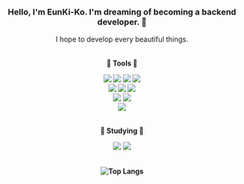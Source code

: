 <div align ="center">

<!--!![header](https://capsule-render.vercel.app/api?type=waving&text=Hello%20Stranger%20👋&color=timeGradient&height=270&section=header&fontColor=FFFFFF&fontSize=80&animation=twinkling)
-->

### Hello, I'm EunKi-Ko. I'm dreaming of becoming a backend developer. 🌱
I hope to develop every beautiful things.


<br/><b>🫧 Tools 🫧<b/><br/>



<img src="https://img.shields.io/badge/Python-003399?style=plastic&logo=Python&logoColor=white"/>
<img src="https://img.shields.io/badge/JavaScript-F7DF1E?style=plastic&logo=JavaScript&logoColor=white"/>
<img src="https://img.shields.io/badge/django-22741C?style=plastic&logo=DJANGO&logoColor=white"/>
<img src="https://img.shields.io/badge/PHP-777BB4?style=plastic&logo=php&logoColor=white"/>
<br/>
<img src="https://img.shields.io/badge/SQLite-003B57?style=plastic&logo=SQLite&logoColor=white"/>
<img src="https://img.shields.io/badge/PostgreSQL-4169E1?style=plastic&logo=PostgreSQL&logoColor=white"/>
<img src="https://img.shields.io/badge/MySQL-4479A1?style=plastic&logo=MySQL&logoColor=white"/>

<br/>
<img src="https://img.shields.io/badge/HTML5-E34F26?style=plastic&logo=HTML5&logoColor=white"/>
<img src="https://img.shields.io/badge/CSS3-1572B6?style=plastic&logo=CSS3&logoColor=white"/>

<br>
<img src="https://img.shields.io/badge/amazonaws-232F3E?style=plastic&logo=amazonaws&logoColor=white"/>  
<br>

<br/><b>🫧 Studying 🫧</b>  

<img src="https://img.shields.io/badge/Docker-2496ED?style=plastic&logo=Docker&logoColor=white"/>
<img src="https://img.shields.io/badge/NodeJS-339933?style=fplastic&logo=node.js&logoColor=white">


<br>
<br>
</div>
<div align ="center">

<!--![SliverKi's GitHub stats](https://github-readme-stats.vercel.app/api?username=sliverKi&theme=codeSTACKr&show_icons=true)-->
![Top Langs](https://github-readme-stats.vercel.app/api/top-langs/?username=sliverKi&layout=compact&theme=codeSTACKr)

</div>

<!--
**sliverKi/sliverKi** is a ✨ _special_ ✨ repository because its `README.md` (this file) appears on your GitHub profile.

Here are some ideas to get you started:

- 🔭 I’m currently working on ...
- 🌱 I’m currently learning ...
- 👯 I’m looking to collaborate on ...
- 🤔 I’m looking for help with ...
- 💬 Ask me about ...
- 📫 How to reach me: ...
- 😄 Pronouns: ...
- ⚡ Fun fact: ...
-->

